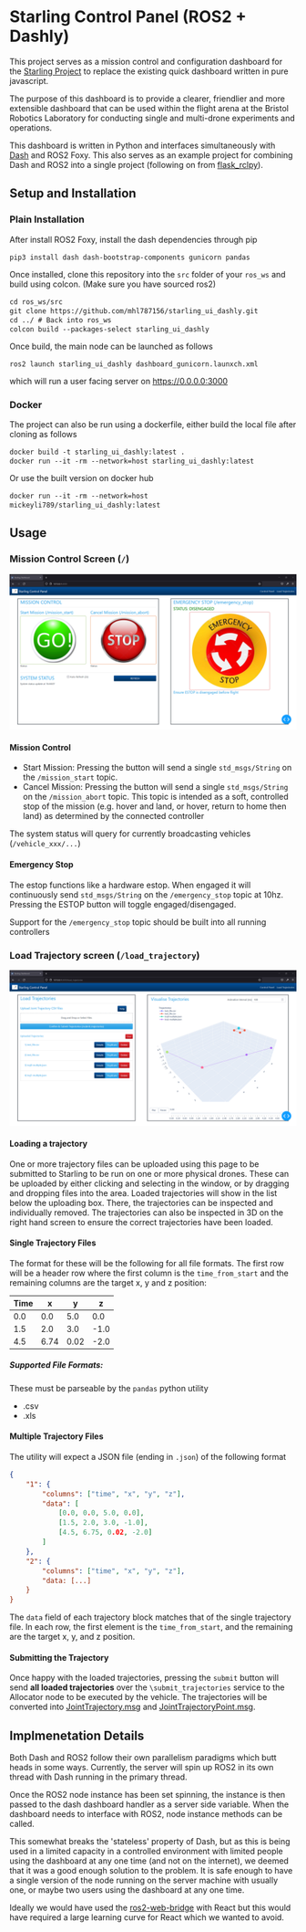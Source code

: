 # Starling Control Panel (ROS2 + Dashly)

This project serves as a mission control and configuration dashboard for the [Starling Project](https://github.com/UoBFlightLab/ProjectStarling) to replace the existing quick dashboard written in pure javascript.

The purpose of this dashboard is to provide a clearer, friendlier and more extensible dashboard that can be used within the flight arena at the Bristol Robotics Laboratory for conducting single and multi-drone experiments and operations.

This dashboard is written in Python and interfaces simultaneously with [Dash](https://dash.plotly.com/) and ROS2 Foxy. This also serves as an example project for combining Dash and ROS2 into a single project (following on from [flask_rclpy](https://github.com/codebot/flask_rclpy)).


## Setup and Installation

### Plain Installation

After install ROS2 Foxy, install the dash dependencies through pip

```
pip3 install dash dash-bootstrap-components gunicorn pandas
```

Once installed, clone this repository into the `src` folder of your `ros_ws` and build using colcon. (Make sure you have sourced ros2)

```
cd ros_ws/src
git clone https://github.com/mhl787156/starling_ui_dashly.git
cd ../ # Back into ros_ws
colcon build --packages-select starling_ui_dashly
```

Once build, the main node can be launched as follows

```
ros2 launch starling_ui_dashly dashboard_gunicorn.launxch.xml
```

which will run a user facing server on https://0.0.0.0:3000

### Docker

The project can also be run using a dockerfile, either build the local file after cloning as follows

```
docker build -t starling_ui_dashly:latest .
docker run --it -rm --network=host starling_ui_dashly:latest
```

Or use the built version on docker hub
```
docker run --it -rm --network=host mickeyli789/starling_ui_dashly:latest
```

## Usage

### Mission Control Screen (`/`)
![control panel](control_panel.png)

#### Mission Control

* Start Mission: Pressing the button will send a single `std_msgs/String` on the `/mission_start` topic.
* Cancel Mission: Pressing the button will send a single `std_msgs/String` on the `/mission_abort` topic. This topic is intended as a soft, controlled stop of the mission (e.g. hover and land, or hover, return to home then land) as determined by the connected controller

The system status will query for currently broadcasting vehicles (`/vehicle_xxx/...`)

#### Emergency Stop

The estop functions like a hardware estop. When engaged it will continuously send `std_msgs/String` on the `/emergency_stop` topic at 10hz. Pressing the ESTOP button will toggle engaged/disengaged.

Support for the `/emergency_stop` topic should be built into all running controllers

### Load Trajectory screen (`/load_trajectory`)

![load trajectory](load_trajectory.png)

#### Loading a trajectory

One or more trajectory files can be uploaded using this page to be submitted to Starling to be run on one or more physical drones.
These can be uploaded by either clicking and selecting in the window, or by dragging and dropping files into the area.
Loaded trajectories will show in the list below the uploading box. There, the trajectories can be inspected and individually removed.
The trajectories can also be inspected in 3D on the right hand screen to ensure the correct trajectories have been loaded.


#### Single Trajectory Files

The format for these will be the following for all file formats.
The first row will be a header row where the first column is the `time_from_start` and the remaining columns are the target x, y and z position:


| Time      | x | y | z |
| ----------- | ----------- | ----------- | ----------- |
| 0.0      | 0.0      | 5.0 | 0.0 |
| 1.5   | 2.0        | 3.0 | -1.0 |
| 4.5      | 6.74      | 0.02 | -2.0 |

##### Supported File Formats:
These must be parseable by the `pandas` python utility

* .csv
* .xls

#### Multiple Trajectory Files

The utility will expect a JSON file (ending in `.json`) of the following format

```json
{
    "1": {
        "columns": ["time", "x", "y", "z"],
        "data": [
            [0.0, 0.0, 5.0, 0.0],
            [1.5, 2.0, 3.0, -1.0],
            [4.5, 6.75, 0.02, -2.0]
        ]
    },
    "2": {
        "columns": ["time", "x", "y", "z"],
        "data: [...]
    }
}
```

The `data` field of each trajectory block matches that of the single trajectory file. In each row, the first element is the `time_from_start`, and the remaining are the target x, y, and z position.

#### Submitting the Trajectory

Once happy with the loaded trajectories, pressing the `submit` button will send **all loaded trajectories** over the `\submit_trajectories` service to the Allocator node to be executed by the vehicle.
The trajectories will be converted into [JointTrajectory.msg](https://docs.ros2.org/foxy/api/trajectory_msgs/msg/JointTrajectory.html) and [JointTrajectoryPoint.msg](https://docs.ros2.org/foxy/api/trajectory_msgs/msg/JointTrajectoryPoint.html).

## Implmenetation Details

Both Dash and ROS2 follow their own parallelism paradigms which butt heads in some ways. Currently, the server will spin up ROS2 in its own thread with Dash running in the primary thread.

Once the ROS2 node instance has been set spinning, the instance is then passed to the dash dashboard handler as a server side variable. When the dashboard needs to interface with ROS2, node instance methods can be called.

This somewhat breaks the 'stateless' property of Dash, but as this is being used in a limited capacity in a controlled environment with limited people using the dashboard at any one time (and not on the internet), we deemed that it was a good enough solution to the problem. It is safe enough to have a single version of the node running on the server machine with usually one, or maybe two users using the dashboard at any one time.

Ideally we would have used the [ros2-web-bridge](https://github.com/RobotWebTools/ros2-web-bridge) with React but this would have required a large learning curve for React which we wanted to avoid.
